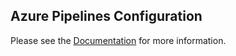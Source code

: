 ## Azure Pipelines Configuration

Please see the [Documentation](https://github.com/ansible/community/wiki/Testing:-Azure-Pipelines) for more information.
